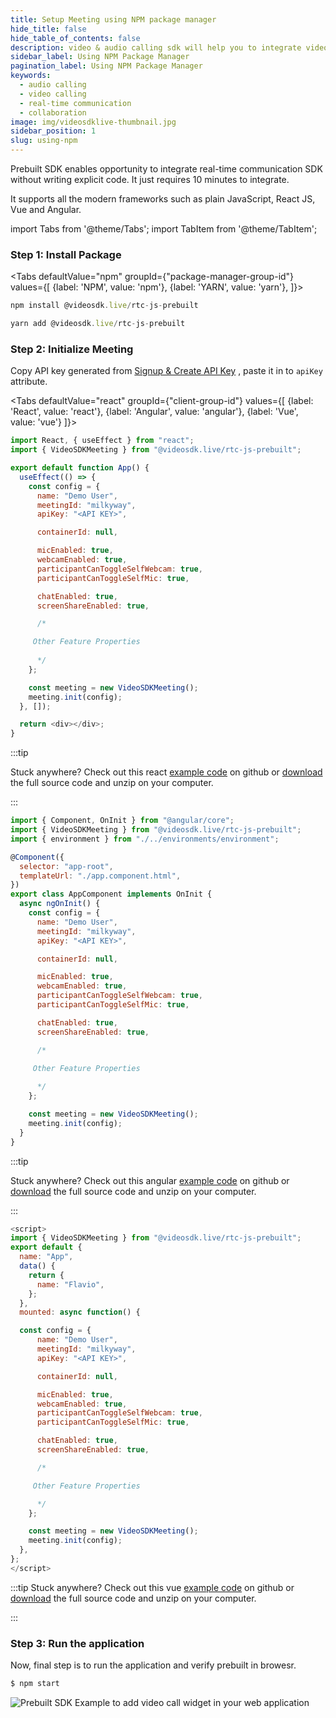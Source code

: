 ```yaml
---
title: Setup Meeting using NPM package manager
hide_title: false
hide_table_of_contents: false
description: video & audio calling sdk will help you to integrate video & audio calling in your application.
sidebar_label: Using NPM Package Manager
pagination_label: Using NPM Package Manager
keywords:
  - audio calling
  - video calling
  - real-time communication
  - collaboration
image: img/videosdklive-thumbnail.jpg
sidebar_position: 1
slug: using-npm
---
```


Prebuilt SDK enables opportunity to integrate real-time communication SDK without writing explicit code. It just requires 10 minutes to integrate.

It supports all the modern frameworks such as plain JavaScript, React JS, Vue and Angular.

import Tabs from '@theme/Tabs';
import TabItem from '@theme/TabItem';

### Step 1: Install Package

<Tabs
defaultValue="npm"
groupId={"package-manager-group-id"}
values={[
{label: 'NPM', value: 'npm'},
{label: 'YARN', value: 'yarn'},
]}>
<TabItem value="npm">

```js
npm install @videosdk.live/rtc-js-prebuilt
```

</TabItem>
<TabItem value="yarn">

```js
yarn add @videosdk.live/rtc-js-prebuilt
```

</TabItem>
</Tabs>

### Step 2: Initialize Meeting

Copy API key generated from [Signup & Create API Key](/docs/guide/prebuilt-video-and-audio-calling/signup-and-create-api) , paste it in to `apiKey` attribute.

<Tabs
defaultValue="react"
groupId={"client-group-id"}
values={[
{label: 'React', value: 'react'},
{label: 'Angular', value: 'angular'},
{label: 'Vue', value: 'vue'}
]}>
<TabItem value="react">

```js
import React, { useEffect } from "react";
import { VideoSDKMeeting } from "@videosdk.live/rtc-js-prebuilt";

export default function App() {
  useEffect(() => {
    const config = {
      name: "Demo User",
      meetingId: "milkyway",
      apiKey: "<API KEY>",

      containerId: null,

      micEnabled: true,
      webcamEnabled: true,
      participantCanToggleSelfWebcam: true,
      participantCanToggleSelfMic: true,

      chatEnabled: true,
      screenShareEnabled: true,

      /*

     Other Feature Properties
      
      */
    };

    const meeting = new VideoSDKMeeting();
    meeting.init(config);
  }, []);

  return <div></div>;
}
```

:::tip

Stuck anywhere? Check out this react [example code](https://github.com/videosdk-live/videosdk-rtc-react-prebuilt-example) on github or [download](https://github.com/videosdk-live/videosdk-rtc-react-prebuilt-example/archive/refs/heads/main.zip) the full source code and unzip on your computer.

:::

</TabItem>
<TabItem value="angular">

```js
import { Component, OnInit } from "@angular/core";
import { VideoSDKMeeting } from "@videosdk.live/rtc-js-prebuilt";
import { environment } from "./../environments/environment";

@Component({
  selector: "app-root",
  templateUrl: "./app.component.html",
})
export class AppComponent implements OnInit {
  async ngOnInit() {
    const config = {
      name: "Demo User",
      meetingId: "milkyway",
      apiKey: "<API KEY>",

      containerId: null,

      micEnabled: true,
      webcamEnabled: true,
      participantCanToggleSelfWebcam: true,
      participantCanToggleSelfMic: true,

      chatEnabled: true,
      screenShareEnabled: true,

      /*

     Other Feature Properties
      
      */
    };

    const meeting = new VideoSDKMeeting();
    meeting.init(config);
  }
}
```

:::tip

Stuck anywhere? Check out this angular [example code](https://github.com/videosdk-live/videosdk-rtc-angular-prebuilt-example) on github or [download](https://github.com/videosdk-live/videosdk-rtc-angular-prebuilt-example/archive/refs/heads/main.zip) the full source code and unzip on your computer.

:::

</TabItem>

<TabItem value="vue">

```js
<script>
import { VideoSDKMeeting } from "@videosdk.live/rtc-js-prebuilt";
export default {
  name: "App",
  data() {
    return {
      name: "Flavio",
    };
  },
  mounted: async function() {

  const config = {
      name: "Demo User",
      meetingId: "milkyway",
      apiKey: "<API KEY>",

      containerId: null,

      micEnabled: true,
      webcamEnabled: true,
      participantCanToggleSelfWebcam: true,
      participantCanToggleSelfMic: true,

      chatEnabled: true,
      screenShareEnabled: true,

      /*

     Other Feature Properties

      */
    };

    const meeting = new VideoSDKMeeting();
    meeting.init(config);
  },
};
</script>

```

:::tip
Stuck anywhere? Check out this vue [example code](https://github.com/videosdk-live/videosdk-rtc-vue-prebuilt-example) on github or [download](https://github.com/videosdk-live/videosdk-rtc-vue-prebuilt-example/archive/refs/heads/main.zip) the full source code and unzip on your computer.

:::

</TabItem>
</Tabs>

### Step 3: Run the application

Now, final step is to run the application and verify prebuilt in browesr.

```bash
$ npm start
```

![Prebuilt SDK Example to add video call widget in your web application](/img/prebuilt/prebuilt-grid.png)
